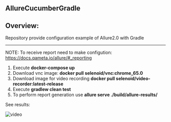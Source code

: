 AllureCucumberGradle
---
Overview:
---
Repository provide configuration example of Allure2.0 with Gradle

---
NOTE:
To receive report need to make configution: https://docs.qameta.io/allure/#_reporting

1. Execute **docker-compose up**
2. Download vnc image: **docker pull selenoid/vnc:chrome_65.0**
3. Download image for video recording **docker pull selenoid/video-recorder:latest-release**
4. Execute **gradlew clean test**
5. To perform report generation use **allure serve ./build/allure-results/**

See results: 

![video](https://user-images.githubusercontent.com/26840848/61888594-7477fe00-af0c-11e9-843e-06fd611a0d0c.gif)
